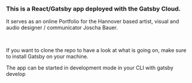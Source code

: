 <h3>This is a React/Gatsby app deployed with the Gatsby Cloud.</h3>
<p>It serves as an online Portfolio for the Hannover based artist, visual and audio designer / communicator Joscha Bauer.</p>
<br>
<p>If you want to clone the repo to have a look at what is going on, make sure to install Gatsby on your machine.</p>
<p>The app can be started in development mode in your CLI with gatsby develop</p>
